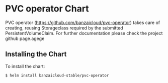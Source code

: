 # PVC operator Chart

PVC operator (https://github.com/banzaicloud/pvc-operator) takes care of creating, reusing Storageclass required by the submitted PersistentVolumeClaim. For further documentation please check the project github page.agege

## Installing the Chart

To install the chart:

```
$ helm install banzaicloud-stable/pvc-operator
```